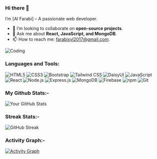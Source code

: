 ### Hi there 👋  
  I’m [Al Farabi] – A passionate web developer.
  - 👯 I’m looking to collaborate on **open-source projects**.
  - 💬 Ask me about **React, JavaScript, and MongoDB**.
  - 📫 How to reach me: [farabisyl2017@gmail.com](mailto:farabisyl2017@gmail.com).


![Coding](https://media.giphy.com/media/qgQUggAC3Pfv687qPC/giphy.gif)


### Languages and Tools:
![HTML5](https://img.shields.io/badge/HTML5-E34F26?style=flat&logo=html5&logoColor=white)
![CSS3](https://img.shields.io/badge/CSS3-1572B6?style=flat&logo=css3&logoColor=white)
![Bootstrap](https://img.shields.io/badge/Bootstrap-563D7C?style=flat&logo=bootstrap&logoColor=white)
![Tailwind CSS](https://img.shields.io/badge/Tailwind_CSS-38B2AC?style=flat&logo=tailwind-css&logoColor=white)
![DaisyUI](https://img.shields.io/badge/DaisyUI-5A0EF8?style=flat&logo=daisyui&logoColor=white)
![JavaScript](https://img.shields.io/badge/JavaScript-F7DF1E?style=flat&logo=javascript&logoColor=black)
![React](https://img.shields.io/badge/React-61DAFB?style=flat&logo=react&logoColor=black)
![Node.js](https://img.shields.io/badge/Node.js-339933?style=flat&logo=node.js&logoColor=white)
![Express.js](https://img.shields.io/badge/Express.js-000000?style=flat&logo=express&logoColor=white)
![MongoDB](https://img.shields.io/badge/MongoDB-47A248?style=flat&logo=mongodb&logoColor=white)
![Firebase](https://img.shields.io/badge/Firebase-FFCA28?style=flat&logo=firebase&logoColor=black)
![npm](https://img.shields.io/badge/npm-CB3837?style=flat&logo=npm&logoColor=white)
![Git](https://img.shields.io/badge/Git-F05032?style=flat&logo=git&logoColor=white)


### My Github Stats:-

![Your GitHub Stats](https://github-readme-stats.vercel.app/api?username=A-Farabi&show_icons=true&theme=radical)

### Streak Stats:-

![GitHub Streak](https://github-readme-streak-stats.herokuapp.com/?user=A-Farabi&theme=radical)

### Activity Graph:-

[![Activity Graph](https://github-readme-activity-graph.vercel.app/graph?username=A-Farabi&theme=react-dark)](https://github.com/ashutosh00710/github-readme-activity-graph)
